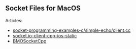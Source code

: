 Socket Files for MacOS
---

Articles:

- [socket-programming-examples-c/simple-echo/client.cc](https://github.com/zappala/socket-programming-examples-c/blob/master/simple-echo/client.cc)
- [socket.io-client-cpp-ios-static](https://github.com/kim-company/socket.io-client-cpp-ios-static)
- [BMOSocketCpp](https://github.com/MDOBreno/BMOSocketCpp/tree/master/BMOSocketCpp)
